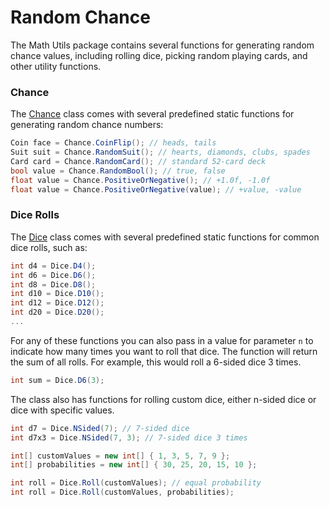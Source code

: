 # Random Chance

The Math Utils package contains several functions for generating random chance values, including rolling dice, picking random playing cards, and other utility functions.

### Chance

The [Chance](xref:Zigurous.Math.Chance) class comes with several predefined static functions for generating random chance numbers:

```csharp
Coin face = Chance.CoinFlip(); // heads, tails
Suit suit = Chance.RandomSuit(); // hearts, diamonds, clubs, spades
Card card = Chance.RandomCard(); // standard 52-card deck
bool value = Chance.RandomBool(); // true, false
float value = Chance.PositiveOrNegative(); // +1.0f, -1.0f
float value = Chance.PositiveOrNegative(value); // +value, -value
```

### Dice Rolls

The [Dice](xref:Zigurous.Math.Dice) class comes with several predefined static functions for common dice rolls, such as:

```csharp
int d4 = Dice.D4();
int d6 = Dice.D6();
int d8 = Dice.D8();
int d10 = Dice.D10();
int d12 = Dice.D12();
int d20 = Dice.D20();
...
```

For any of these functions you can also pass in a value for parameter `n` to indicate how many times you want to roll that dice. The function will return the sum of all rolls. For example, this would roll a 6-sided dice 3 times.

```csharp
int sum = Dice.D6(3);
```

The class also has functions for rolling custom dice, either n-sided dice or dice with specific values.

```csharp
int d7 = Dice.NSided(7); // 7-sided dice
int d7x3 = Dice.NSided(7, 3); // 7-sided dice 3 times
```

```csharp
int[] customValues = new int[] { 1, 3, 5, 7, 9 };
int[] probabilities = new int[] { 30, 25, 20, 15, 10 };

int roll = Dice.Roll(customValues); // equal probability
int roll = Dice.Roll(customValues, probabilities);
```

